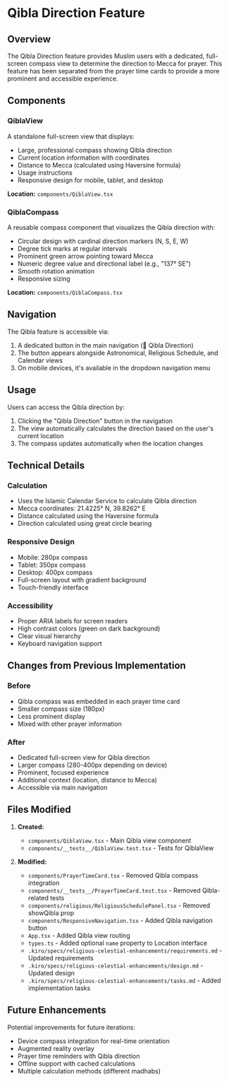 # Qibla Direction Feature

## Overview
The Qibla Direction feature provides Muslim users with a dedicated, full-screen compass view to determine the direction to Mecca for prayer. This feature has been separated from the prayer time cards to provide a more prominent and accessible experience.

## Components

### QiblaView
A standalone full-screen view that displays:
- Large, professional compass showing Qibla direction
- Current location information with coordinates
- Distance to Mecca (calculated using Haversine formula)
- Usage instructions
- Responsive design for mobile, tablet, and desktop

**Location:** `components/QiblaView.tsx`

### QiblaCompass
A reusable compass component that visualizes the Qibla direction with:
- Circular design with cardinal direction markers (N, S, E, W)
- Degree tick marks at regular intervals
- Prominent green arrow pointing toward Mecca
- Numeric degree value and directional label (e.g., "137° SE")
- Smooth rotation animation
- Responsive sizing

**Location:** `components/QiblaCompass.tsx`

## Navigation

The Qibla feature is accessible via:
1. A dedicated button in the main navigation (🧭 Qibla Direction)
2. The button appears alongside Astronomical, Religious Schedule, and Calendar views
3. On mobile devices, it's available in the dropdown navigation menu

## Usage

Users can access the Qibla direction by:
1. Clicking the "Qibla Direction" button in the navigation
2. The view automatically calculates the direction based on the user's current location
3. The compass updates automatically when the location changes

## Technical Details

### Calculation
- Uses the Islamic Calendar Service to calculate Qibla direction
- Mecca coordinates: 21.4225° N, 39.8262° E
- Distance calculated using the Haversine formula
- Direction calculated using great circle bearing

### Responsive Design
- Mobile: 280px compass
- Tablet: 350px compass
- Desktop: 400px compass
- Full-screen layout with gradient background
- Touch-friendly interface

### Accessibility
- Proper ARIA labels for screen readers
- High contrast colors (green on dark background)
- Clear visual hierarchy
- Keyboard navigation support

## Changes from Previous Implementation

### Before
- Qibla compass was embedded in each prayer time card
- Smaller compass size (180px)
- Less prominent display
- Mixed with other prayer information

### After
- Dedicated full-screen view for Qibla direction
- Larger compass (280-400px depending on device)
- Prominent, focused experience
- Additional context (location, distance to Mecca)
- Accessible via main navigation

## Files Modified

1. **Created:**
   - `components/QiblaView.tsx` - Main Qibla view component
   - `components/__tests__/QiblaView.test.tsx` - Tests for QiblaView

2. **Modified:**
   - `components/PrayerTimeCard.tsx` - Removed Qibla compass integration
   - `components/__tests__/PrayerTimeCard.test.tsx` - Removed Qibla-related tests
   - `components/religious/ReligiousSchedulePanel.tsx` - Removed showQibla prop
   - `components/ResponsiveNavigation.tsx` - Added Qibla navigation button
   - `App.tsx` - Added Qibla view routing
   - `types.ts` - Added optional `name` property to Location interface
   - `.kiro/specs/religious-celestial-enhancements/requirements.md` - Updated requirements
   - `.kiro/specs/religious-celestial-enhancements/design.md` - Updated design
   - `.kiro/specs/religious-celestial-enhancements/tasks.md` - Added implementation tasks

## Future Enhancements

Potential improvements for future iterations:
- Device compass integration for real-time orientation
- Augmented reality overlay
- Prayer time reminders with Qibla direction
- Offline support with cached calculations
- Multiple calculation methods (different madhabs)
